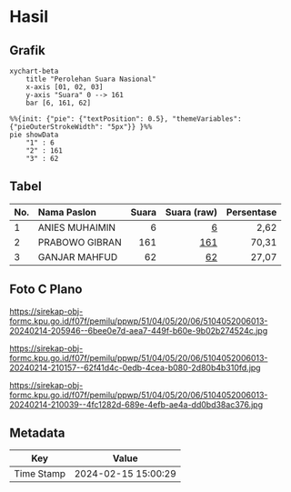 # Hasil

## Grafik

```mermaid
xychart-beta
    title "Perolehan Suara Nasional"
    x-axis [01, 02, 03]
    y-axis "Suara" 0 --> 161
    bar [6, 161, 62]
```

```mermaid
%%{init: {"pie": {"textPosition": 0.5}, "themeVariables": {"pieOuterStrokeWidth": "5px"}} }%%
pie showData
    "1" : 6
    "2" : 161
    "3" : 62
```

## Tabel

| No. | Nama Paslon    | Suara | Suara (raw) | Persentase |
|:--- |:-------------- | -----:| -----------:| ----------:|
| 1   | ANIES MUHAIMIN | 6     | [6][p-1]    | 2,62       |
| 2   | PRABOWO GIBRAN | 161   | [161][p-2]  | 70,31      |
| 3   | GANJAR MAHFUD  | 62    | [62][p-3]   | 27,07      |


[p-1]: https://github.com/gigit-pemilu/pemilu-2024/blob/main/pilpres/hitung-suara/sub/51-bali/sub/04-gianyar/sub/05-ubud/sub/2006-peliatan/sub/013-tps/sub/paslon-1.txt
[p-2]: https://github.com/gigit-pemilu/pemilu-2024/blob/main/pilpres/hitung-suara/sub/51-bali/sub/04-gianyar/sub/05-ubud/sub/2006-peliatan/sub/013-tps/sub/paslon-2.txt
[p-3]: https://github.com/gigit-pemilu/pemilu-2024/blob/main/pilpres/hitung-suara/sub/51-bali/sub/04-gianyar/sub/05-ubud/sub/2006-peliatan/sub/013-tps/sub/paslon-3.txt

## Foto C Plano

https://sirekap-obj-formc.kpu.go.id/f07f/pemilu/ppwp/51/04/05/20/06/5104052006013-20240214-205946--6bee0e7d-aea7-449f-b60e-9b02b274524c.jpg

https://sirekap-obj-formc.kpu.go.id/f07f/pemilu/ppwp/51/04/05/20/06/5104052006013-20240214-210157--62f41d4c-0edb-4cea-b080-2d80b4b310fd.jpg

https://sirekap-obj-formc.kpu.go.id/f07f/pemilu/ppwp/51/04/05/20/06/5104052006013-20240214-210039--4fc1282d-689e-4efb-ae4a-dd0bd38ac376.jpg


## Metadata

| Key        | Value               |
| ---------- | ------------------- |
| Time Stamp | 2024-02-15 15:00:29 |



